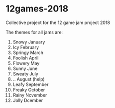 # 12games-2018
Collective project for the 12 game jam project 2018

The themes for all jams are:

1. Snowy January
2. Icy February
3. Springy March
4. Foolish April
5. Flowery May
6. Sunny June
7. Sweaty July
8. .. August (help)
9. Leafy September
10. Freaky October
11. Rainy November
12. Jolly Dcember
